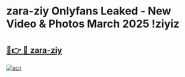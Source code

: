 # zara-ziy Onlyfans Leaked - New Video & Photos March 2025 !ziyiz

# <h2><a href="https://9wr7m8.iuczelnia.edu.pl?title=zara-ziy&ref=ziyiz">🔗👉 🔴 zara-ziy</a></h2>

[![acn](https://github.com/user-attachments/assets/0f9c940e-d8b0-45ae-aac7-cd30a18b3e1c)](https://9wr7m8.iuczelnia.edu.pl?title=zara-ziy&ref=ziyiz)

